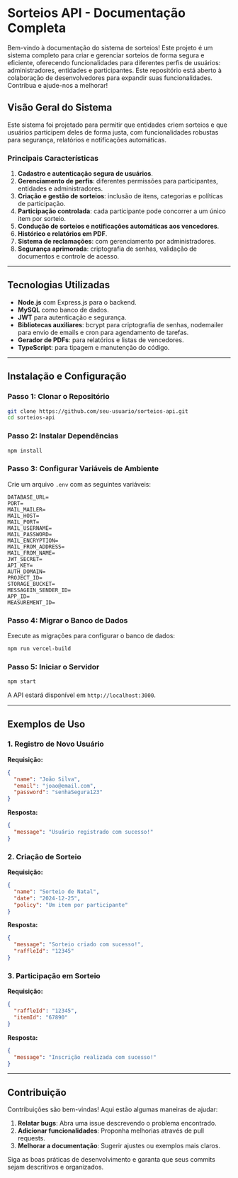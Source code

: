 # Sorteios API - Documentação Completa

Bem-vindo à documentação do sistema de sorteios! Este projeto é um sistema completo para criar e gerenciar sorteios de forma segura e eficiente, oferecendo funcionalidades para diferentes perfis de usuários: administradores, entidades e participantes. Este repositório está aberto à colaboração de desenvolvedores para expandir suas funcionalidades. Contribua e ajude-nos a melhorar!

## Visão Geral do Sistema
Este sistema foi projetado para permitir que entidades criem sorteios e que usuários participem deles de forma justa, com funcionalidades robustas para segurança, relatórios e notificações automáticas.

### Principais Características
1. **Cadastro e autenticação segura de usuários**.
2. **Gerenciamento de perfis**: diferentes permissões para participantes, entidades e administradores.
3. **Criação e gestão de sorteios**: inclusão de itens, categorias e políticas de participação.
4. **Participação controlada**: cada participante pode concorrer a um único item por sorteio.
5. **Condução de sorteios e notificações automáticas aos vencedores**.
6. **Histórico e relatórios em PDF**.
7. **Sistema de reclamações**: com gerenciamento por administradores.
8. **Segurança aprimorada**: criptografia de senhas, validação de documentos e controle de acesso.

---

## Tecnologias Utilizadas
- **Node.js** com Express.js para o backend.
- **MySQL** como banco de dados.
- **JWT** para autenticação e segurança.
- **Bibliotecas auxiliares**: bcrypt para criptografia de senhas, nodemailer para envio de emails e cron para agendamento de tarefas.
- **Gerador de PDFs**: para relatórios e listas de vencedores.
- **TypeScript**: para tipagem e manutenção do código.

---

## Instalação e Configuração
### Passo 1: Clonar o Repositório
```bash
git clone https://github.com/seu-usuario/sorteios-api.git
cd sorteios-api
```

### Passo 2: Instalar Dependências
```bash
npm install
```

### Passo 3: Configurar Variáveis de Ambiente
Crie um arquivo `.env` com as seguintes variáveis:
```env
DATABASE_URL=
PORT=
MAIL_MAILER=
MAIL_HOST=
MAIL_PORT=
MAIL_USERNAME=
MAIL_PASSWORD=
MAIL_ENCRYPTION=
MAIL_FROM_ADDRESS=
MAIL_FROM_NAME=
JWT_SECRET= 
API_KEY=
AUTH_DOMAIN=
PROJECT_ID=
STORAGE_BUCKET=
MESSAGEIN_SENDER_ID=
APP_ID=
MEASUREMENT_ID=

```

### Passo 4: Migrar o Banco de Dados
Execute as migrações para configurar o banco de dados:
```bash
npm run vercel-build
```

### Passo 5: Iniciar o Servidor
```bash
npm start
```
A API estará disponível em `http://localhost:3000`.

---


## Exemplos de Uso
### 1. Registro de Novo Usuário
**Requisição:**
```json
{
  "name": "João Silva",
  "email": "joao@email.com",
  "password": "senhaSegura123"
}
```
**Resposta:**
```json
{
  "message": "Usuário registrado com sucesso!"
}
```

### 2. Criação de Sorteio
**Requisição:**
```json
{
  "name": "Sorteio de Natal",
  "date": "2024-12-25",
  "policy": "Um item por participante"
}
```
**Resposta:**
```json
{
  "message": "Sorteio criado com sucesso!",
  "raffleId": "12345"
}
```

### 3. Participação em Sorteio
**Requisição:**
```json
{
  "raffleId": "12345",
  "itemId": "67890"
}
```
**Resposta:**
```json
{
  "message": "Inscrição realizada com sucesso!"
}
```

---

## Contribuição
Contribuições são bem-vindas! Aqui estão algumas maneiras de ajudar:
1. **Relatar bugs**: Abra uma issue descrevendo o problema encontrado.
2. **Adicionar funcionalidades**: Proponha melhorias através de pull requests.
3. **Melhorar a documentação**: Sugerir ajustes ou exemplos mais claros.

Siga as boas práticas de desenvolvimento e garanta que seus commits sejam descritivos e organizados.
